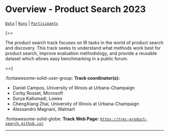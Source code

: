 # Overview - Product Search 2023

[`Data`](./data.md) | [`Runs`](./runs.md) | [`Participants`](./participants.md)

{==

The product search track focuses on IR tasks in the world of product search and discovery. This track seeks to understand what methods work best for product search, improve evaluation methodology, and provide a reusable dataset which allows easy benchmarking in a public forum. 

==}

:fontawesome-solid-user-group: **Track coordinator(s):**

- Daniel Campos, University of Illinois at Urbana-Champaign 
- Corby Rosset, Microsoft 
- Surya Kallumadi, Lowes 
- ChengXiang Zhai, University of Illinois at Urbana-Champaign 
- Alessandro Magnani, Walmart 

:fontawesome-solid-globe: **Track Web Page:** [`https://trec-product-search.github.io/`](https://trec-product-search.github.io/) 

---

